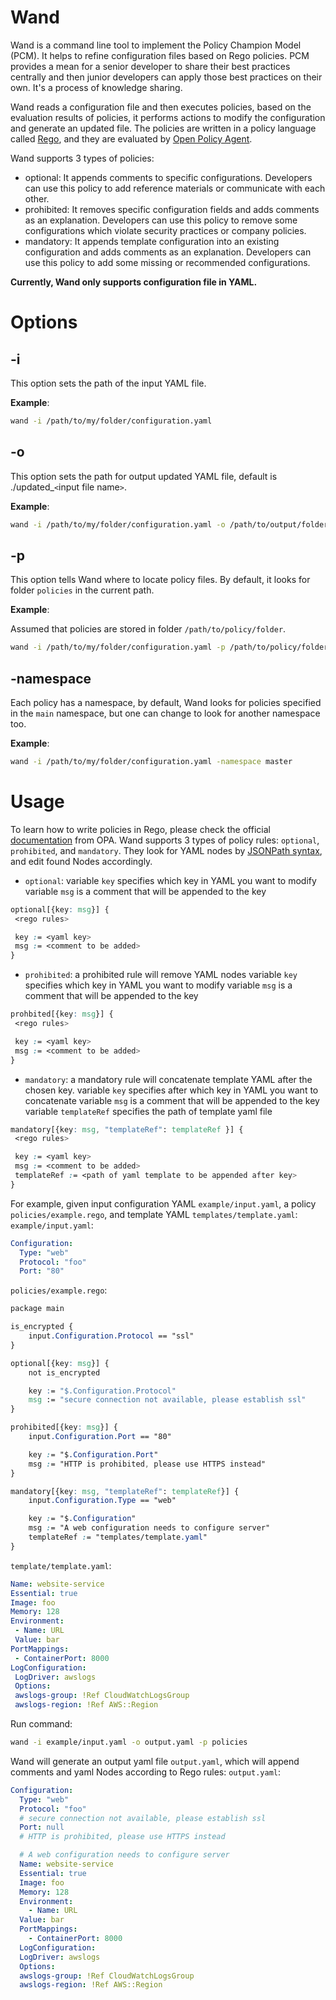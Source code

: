 # Wand
Wand is a command line tool to implement the Policy Champion Model (PCM). It helps to refine configuration files based on Rego policies. PCM provides a mean for a senior developer to share their best practices centrally and then junior developers can apply those best practices on their own. It's a process of knowledge sharing.

Wand reads a configuration file and then executes policies, based on the evaluation results of policies, it performs actions to modify the configuration and generate an updated file. The policies are written in a policy language called [Rego](https://www.openpolicyagent.org/docs/latest/policy-language/), and they are evaluated by [Open Policy Agent](https://www.openpolicyagent.org).

Wand supports 3 types of policies:
* optional: It appends comments to specific configurations. Developers can use this policy to add reference materials or communicate with each other.
* prohibited: It removes specific configuration fields and adds comments as an explanation. Developers can use this policy to remove some configurations which violate security practices or company policies.
* mandatory: It appends template configuration into an existing configuration and adds comments as an explanation. Developers can use this policy to add some missing or recommended configurations.

**Currently, Wand only supports configuration file in YAML.**

# Options
## -i
This option sets the path of the input YAML file.

**Example**:
``` bash
wand -i /path/to/my/folder/configuration.yaml
```
## -o
This option sets the path for output updated YAML file, default is ./updated_`<`input file name`>`.

**Example**:
``` bash
wand -i /path/to/my/folder/configuration.yaml -o /path/to/output/folder/output.yaml
```
## -p
This option tells Wand where to locate policy files. By default, it looks for folder `policies` in the current path.

**Example**:

Assumed that policies are stored in folder `/path/to/policy/folder`.

``` bash
wand -i /path/to/my/folder/configuration.yaml -p /path/to/policy/folder
```

## -namespace
Each policy has a namespace, by default, Wand looks for policies specified in the `main` namespace, but one can change to look for another namespace too.

**Example**:
``` bash
wand -i /path/to/my/folder/configuration.yaml -namespace master
```

# Usage
To learn how to write policies in Rego, please check the official [documentation](https://www.openpolicyagent.org/docs/latest/policy-language/) from OPA.
Wand supports 3 types of policy rules: `optional`, `prohibited`, and `mandatory`. They look for YAML nodes by [JSONPath syntax](https://github.com/vmware-labs/yaml-jsonpath), and edit found Nodes accordingly.

* `optional`:
variable `key` specifies which key in YAML you want to modify
variable `msg` is a comment that will be appended to the key
``` css
optional[{key: msg}] {
 <rego rules>

 key := <yaml key>
 msg := <comment to be added>
}
```
* `prohibited`:
a prohibited rule will remove YAML nodes
variable `key` specifies which key in YAML you want to modify
variable `msg` is a comment that will be appended to the key
``` css
prohbited[{key: msg}] {
 <rego rules>

 key := <yaml key>
 msg := <comment to be added>
}
```
* `mandatory`:
a mandatory rule will concatenate template YAML after the chosen key.
variable `key` specifies after which key in YAML you want to concatenate
variable `msg` is a comment that will be appended to the key
variable `templateRef` specifies the path of template yaml file
``` css
mandatory[{key: msg, "templateRef": templateRef }] {
 <rego rules>

 key := <yaml key>
 msg := <comment to be added>
 templateRef := <path of yaml template to be appended after key>
}
```


For example, given input configuration YAML `example/input.yaml`, a policy `policies/example.rego`, and template YAML `templates/template.yaml`:
`example/input.yaml`:
```yaml
Configuration:
  Type: "web"
  Protocol: "foo"
  Port: "80"
```

`policies/example.rego`:
``` css
package main

is_encrypted {
	input.Configuration.Protocol == "ssl"
}

optional[{key: msg}] {
	not is_encrypted

	key := "$.Configuration.Protocol"
	msg := "secure connection not available, please establish ssl"
}

prohibited[{key: msg}] {
	input.Configuration.Port == "80"

	key := "$.Configuration.Port"
	msg := "HTTP is prohibited, please use HTTPS instead"
}

mandatory[{key: msg, "templateRef": templateRef}] {
	input.Configuration.Type == "web"

	key := "$.Configuration"
	msg := "A web configuration needs to configure server"
	templateRef := "templates/template.yaml"
}
```

`template/template.yaml`:
```yaml
Name: website-service
Essential: true
Image: foo
Memory: 128
Environment:
 - Name: URL
 Value: bar
PortMappings:
 - ContainerPort: 8000
LogConfiguration:
 LogDriver: awslogs
 Options:
 awslogs-group: !Ref CloudWatchLogsGroup
 awslogs-region: !Ref AWS::Region
```

Run command:
```bash
wand -i example/input.yaml -o output.yaml -p policies
```
Wand will generate an output yaml file `output.yaml`, which will append comments and yaml Nodes according to Rego rules:
`output.yaml`:
```yaml
Configuration:
  Type: "web"
  Protocol: "foo"
  # secure connection not available, please establish ssl
  Port: null
  # HTTP is prohibited, please use HTTPS instead

  # A web configuration needs to configure server
  Name: website-service
  Essential: true
  Image: foo
  Memory: 128
  Environment:
    - Name: URL
  Value: bar
  PortMappings:
    - ContainerPort: 8000
  LogConfiguration:
  LogDriver: awslogs
  Options:
  awslogs-group: !Ref CloudWatchLogsGroup
  awslogs-region: !Ref AWS::Region
```
